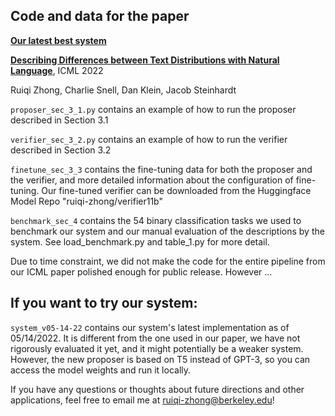 ## Code and data for the paper

[**Our latest best system**](https://github.com/ruiqi-zhong/D5)

[**Describing Differences between Text Distributions with Natural Language**](https://arxiv.org/abs/2201.12323), ICML 2022

Ruiqi Zhong, Charlie Snell, Dan Klein, Jacob Steinhardt

```proposer_sec_3_1.py``` contains an example of how to run the proposer described in Section 3.1

```verifier_sec_3_2.py``` contains an example of how to run the verifier described in Section 3.2

```finetune_sec_3_3``` contains the fine-tuning data for both the proposer and the verifier, and more detailed information about the configuration of fine-tuning. Our fine-tuned verifier can be downloaded from the Huggingface Model Repo "ruiqi-zhong/verifier11b"

```benchmark_sec_4``` contains the 54 binary classification tasks we used to benchmark our system and our manual evaluation of the descriptions by the system. See load_benchmark.py and table_1.py for more detail.

Due to time constraint, we did not make the code for the entire pipeline from our ICML paper polished enough for public release. However ...

## If you want to try our system:

```system_v05-14-22``` contains our system's latest implementation as of 05/14/2022. It is different from the one used in our paper, we have not rigorously evaluated it yet, and it might potentially be a weaker system. However, the new proposer is based on T5 instead of GPT-3, so you can access the model weights and run it locally.

If you have any questions or thoughts about future directions and other applications, feel free to email me at ruiqi-zhong@berkeley.edu! 
